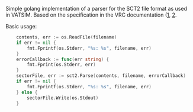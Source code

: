 
Simple golang implementation of a parser for the SCT2 file format as used
in VATSIM.  Based on the specification in the VRC documentation
([1](https://vrc.rosscarlson.dev/docs/doc.php?page=appendix_g),
[2](https://vrc.rosscarlson.dev/docs/doc.php?page=appendix_f]).

Basic usage:
```go
	contents, err := os.ReadFile(filename)
	if err != nil {
		fmt.Fprintf(os.Stderr, "%s: %s", filename, err)
	}
	errorCallback := func(err string) {
		fmt.Fprint(os.Stderr, err)
	}
	sectorFile, err := sct2.Parse(contents, filename, errorCallback)
	if err != nil {
		fmt.Fprintf(os.Stderr, "%s: %s", filename, err)
	} else {
		sectorFile.Write(os.Stdout)
	}
```

